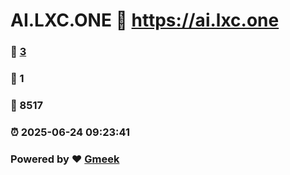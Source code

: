 # AI.LXC.ONE :link: https://ai.lxc.one 
### :page_facing_up: [3](https://ai.lxc.one/tag.html) 
### :speech_balloon: 1 
### :hibiscus: 8517 
### :alarm_clock: 2025-06-24 09:23:41 
### Powered by :heart: [Gmeek](https://github.com/Meekdai/Gmeek)
